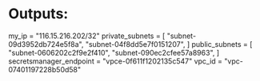 # Outputs:

my_ip = "116.15.216.202/32"
private_subnets = [
  "subnet-09d3952db724e5f8a",
  "subnet-04f8dd5e7f0151207",
]
public_subnets = [
  "subnet-0606202c2f9e2f410",
  "subnet-090ec2cfee57a8963",
]
secretsmanager_endpoint = "vpce-0f611f1202135c547"
vpc_id = "vpc-07401197228b50d58"
